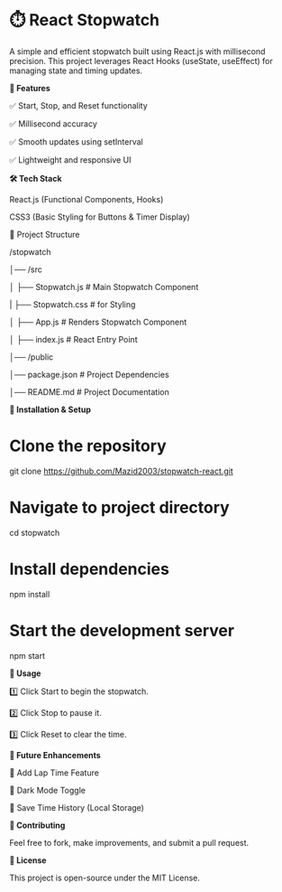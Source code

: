 # ⏱️ React Stopwatch

A simple and efficient stopwatch built using React.js with millisecond precision. This project leverages React Hooks (useState, useEffect) for managing state and timing updates.

**📌 Features**

✅ Start, Stop, and Reset functionality

✅ Millisecond accuracy

✅ Smooth updates using setInterval

✅ Lightweight and responsive UI

**🛠️ Tech Stack**

React.js (Functional Components, Hooks)

CSS3 (Basic Styling for Buttons & Timer Display)

📂 Project Structure

/stopwatch

│── /src

│   ├── Stopwatch.js  # Main Stopwatch Component

|   ├── Stopwatch.css  # for Styling

│   ├── App.js  # Renders Stopwatch Component

│   ├── index.js  # React Entry Point

│── /public

│── package.json  # Project Dependencies

│── README.md  # Project Documentation

**📜 Installation & Setup**

# Clone the repository

git clone https://github.com/Mazid2003/stopwatch-react.git

# Navigate to project directory
cd stopwatch

# Install dependencies

npm install

# Start the development server

npm start

**📌 Usage**

1️⃣ Click Start to begin the stopwatch.

2️⃣ Click Stop to pause it.

3️⃣ Click Reset to clear the time.

**🌟 Future Enhancements**

🔹 Add Lap Time Feature

🔹 Dark Mode Toggle

🔹 Save Time History (Local Storage)

**🤝 Contributing**

Feel free to fork, make improvements, and submit a pull request.

**📄 License**

This project is open-source under the MIT License.

